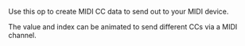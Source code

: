 Use this op to create MIDI CC data to send out to your MIDI device.

The value and index can be animated to send different CCs via a MIDI channel.
